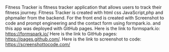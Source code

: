 Fitness Tracker is fitness tracker 
application that allows users to
track their fitness journey.
Fitness Tracker is created 
with html css JavaScript,php 
and phpmailer from the backend.
For the front end is created with 
Screenshot to code and prompt engineering 
and the contact form using formpark.io.
and this app was deployed 
with GitHub pages.
Here is the link to formspark.io: 
https://formspark.io/ 
Here is the link to GitHub pages:
https://pages.github.com/.
Here is the link to screenshot to code: https://screenshottocode.com/
